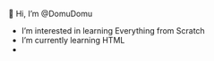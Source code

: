  👋 Hi, I’m @DomuDomu
- I’m interested in learning Everything from Scratch
- I’m currently learning HTML
-

<!---
DomuDomu/DomuDomu is a ✨ special ✨ repository because its `README.md` (this file) appears on your GitHub profile.
You can click the Preview link to take a look at your changes.
--->
